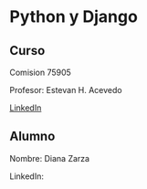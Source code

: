 # Python y Django

## Curso

Comision 75905

Profesor: Estevan H. Acevedo

[LinkedIn](linkedin.com/in/esteban-acevedo-aberastain)

## Alumno

Nombre: Diana Zarza

LinkedIn:
